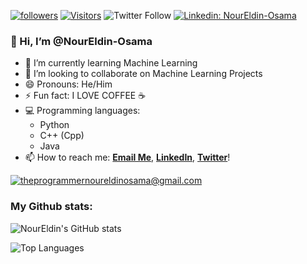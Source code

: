 <a href="https://github.com/NourEldin-Osama"><img alt="followers" title="Follow me on Github" src="https://img.shields.io/github/followers/NourEldin-Osama?color=236ad3&labelColor=1155ba&style=for-the-badge&logo=github&label=Follow"></a>
<a href="https://github.com/NourEldin-Osama"><img alt="Visitors" title="Visitors on Github" src="https://visitor-badge.laobi.icu/badge?page_id=NourEldin-Osama.NourEldin-Osama"></a>
![Twitter Follow](https://img.shields.io/twitter/follow/NOURELDIN_0SAMA?style=social)
[![Linkedin: NourEldin-Osama](https://img.shields.io/badge/-NourEldin-blue?style=flat-square&logo=Linkedin&logoColor=white&link=https://https://www.linkedin.com/in/NourEldin-Osama/)](https://www.linkedin.com/in/NourEldin-Osama/)

### 👋 Hi, I’m @NourEldin-Osama

- 🌱 I’m currently learning Machine Learning
- 💞️ I’m looking to collaborate on Machine Learning Projects
- 😄 Pronouns: He/Him
- ⚡ Fun fact: I LOVE COFFEE ☕
- 💻 Programming languages:
    - Python
    - C++ (Cpp)
    - Java
- 📫 How to reach me: [**Email Me**](mailto:theprogrammernoureldinosama@gmail.com), [**LinkedIn**](https://www.linkedin.com/in/NourEldin-Osama), [**Twitter**](https://twitter.com/NOURELDIN_0SAMA)!

<a href="https://mail.google.com/mail/?view=cm&fs=1&to=theprogrammernoureldinosama%40gmail.com&authuser=0" target="_blank">![theprogrammernoureldinosama@gmail.com](https://ssl.gstatic.com/ui/v1/icons/mail/rfr/logo_gmail_lockup_default_1x_rtl_r2.png)</a>

### My Github stats:
![NourEldin's GitHub stats](https://github-readme-stats.vercel.app/api?username=NourEldin-Osama&hide=prs,issues,contribs&show_icons=true&theme=cobalt&hide_rank=true&include_all_commits=true&show_owner=true)

![Top Languages](https://github-readme-stats.vercel.app/api/top-langs/?username=NourEldin-Osama&hide=jupyter%20notebook&layout=compact)

<!--
**NourEldin-Osama/NourEldin-Osama** is a ✨ _special_ ✨ repository because its `README.md` (this file) appears on your GitHub profile.
-->

<!--
- 🔭 I’m currently working on ...
- 🤔 I’m looking for help with ...
- 💬 Ask me about ...

-->
